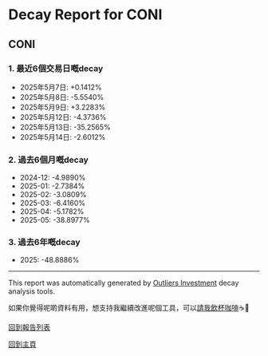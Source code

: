 # Decay Report for CONI

## CONI

### 1. 最近6個交易日嘅decay

- 2025年5月7日: +0.1412%
- 2025年5月8日: -5.5540%
- 2025年5月9日: +3.2283%
- 2025年5月12日: -4.3736%
- 2025年5月13日: -35.2565%
- 2025年5月14日: -2.6012%

### 2. 過去6個月嘅decay

- 2024-12: -4.9890%
- 2025-01: -2.7384%
- 2025-02: -3.0809%
- 2025-03: -6.4160%
- 2025-04: -5.1782%
- 2025-05: -38.8977%

### 3. 過去6年嘅decay

- 2025: -48.8886%

------------------------------
This report was automatically generated by [Outliers Investment](https://outliersecon.github.io/Outliers-Investment/) decay analysis tools.

如果你覺得呢啲資料有用，想支持我繼續改進呢個工具，可以[請我飲杯咖啡](https://buymeacoffee.com/outliersecon)☕🙏

[回到報告列表](https://outliersecon.github.io/Outliers-Investment/reports/reports_public)

[回到主頁](https://outliersecon.github.io/Outliers-Investment/)